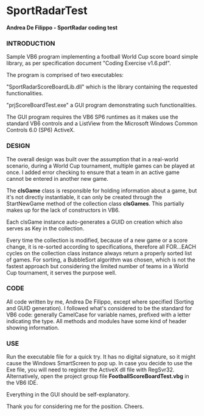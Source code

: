 # SportRadarTest
**Andrea De Filippo - SportRadar coding test**

### INTRODUCTION

Sample VB6 program implementing a football World Cup score board simple library, as per specification document "Coding Exercise v1.6.pdf".

The program is comprised of two executables:

"SportRadarScoreBoardLib.dll" which is the library containing the requested functionalities.

"prjScoreBoardTest.exe" a GUI program demonstrating such functionalities.

The GUI program requires the VB6 SP6 runtimes as it makes use the standard VB6 controls and a ListView from the Microsoft Windows Common Controls 6.0 (SP6) ActiveX.

### DESIGN

The overall design was built over the assumption that in a real-world scenario, during a World Cup tournament, multiple games can be played at once. I added error checking to ensure that a team in an active game cannot be entered in another new game.

The **clsGame** class is responsible for holding information about a game, but it's not directly instantiable, it can only be created through the StartNewGame method of the collection class **clsGames**. This partially makes up for the lack of constructors in VB6.

Each clsGame instance auto-generates a GUID on creation which also serves as Key in the collection.

Every time the collection is modified, because of a new game or a score change, it is re-sorted according to specifications, therefore all FOR...EACH cycles on the collection class instance always return a properly sorted list of games. For sorting, a BubbleSort algorithm was chosen, which is not the fastest approach but considering the limited number of teams in a World Cup tournament, it serves the purpose well.

### CODE

All code written by me, Andrea De Filippo, except where specified (Sorting and GUID generation). I followed what's considered to be the standard for VB6 code: generally CamelCase for variable names, prefixed with a letter indicating the type. All methods and modules have some kind of header showing information.

### USE
Run the executable file for a quick try. It has no digital signature, so it might cause the Windows SmartScreen to pop up. In case you decide to use the Exe file, you will need to register the ActiveX dll file with RegSvr32. Alternatively, open the project group file **FootballScoreBoardTest.vbg** in the VB6 IDE.

Everything in the GUI should be self-explanatory.


Thank you for considering me for the position.
Cheers.

